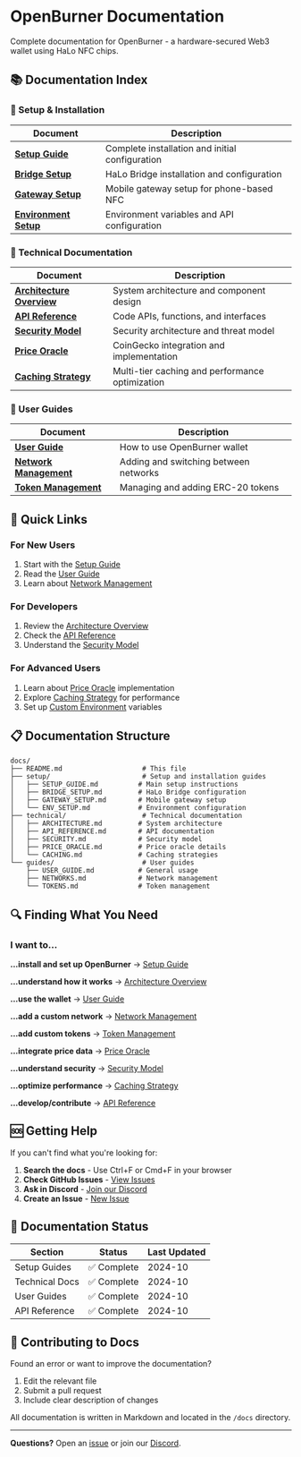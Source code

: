 # OpenBurner Documentation

Complete documentation for OpenBurner - a hardware-secured Web3 wallet using HaLo NFC chips.

## 📚 Documentation Index

### 🚀 Setup & Installation

| Document | Description |
|----------|-------------|
| **[Setup Guide](setup/SETUP_GUIDE.md)** | Complete installation and initial configuration |
| **[Bridge Setup](setup/BRIDGE_SETUP.md)** | HaLo Bridge installation and configuration |
| **[Gateway Setup](setup/GATEWAY_SETUP.md)** | Mobile gateway setup for phone-based NFC |
| **[Environment Setup](setup/ENV_SETUP.md)** | Environment variables and API configuration |

### 🔧 Technical Documentation

| Document | Description |
|----------|-------------|
| **[Architecture Overview](technical/ARCHITECTURE.md)** | System architecture and component design |
| **[API Reference](technical/API_REFERENCE.md)** | Code APIs, functions, and interfaces |
| **[Security Model](technical/SECURITY.md)** | Security architecture and threat model |
| **[Price Oracle](technical/PRICE_ORACLE.md)** | CoinGecko integration and implementation |
| **[Caching Strategy](technical/CACHING.md)** | Multi-tier caching and performance optimization |

### 📖 User Guides

| Document | Description |
|----------|-------------|
| **[User Guide](guides/USER_GUIDE.md)** | How to use OpenBurner wallet |
| **[Network Management](guides/NETWORKS.md)** | Adding and switching between networks |
| **[Token Management](guides/TOKENS.md)** | Managing and adding ERC-20 tokens |

## 🎯 Quick Links

### For New Users
1. Start with the [Setup Guide](setup/SETUP_GUIDE.md)
2. Read the [User Guide](guides/USER_GUIDE.md)
3. Learn about [Network Management](guides/NETWORKS.md)

### For Developers
1. Review the [Architecture Overview](technical/ARCHITECTURE.md)
2. Check the [API Reference](technical/API_REFERENCE.md)
3. Understand the [Security Model](technical/SECURITY.md)

### For Advanced Users
1. Learn about [Price Oracle](technical/PRICE_ORACLE.md) implementation
2. Explore [Caching Strategy](technical/CACHING.md) for performance
3. Set up [Custom Environment](setup/ENV_SETUP.md) variables

## 📋 Documentation Structure

```
docs/
├── README.md                    # This file
├── setup/                       # Setup and installation guides
│   ├── SETUP_GUIDE.md          # Main setup instructions
│   ├── BRIDGE_SETUP.md         # HaLo Bridge configuration
│   ├── GATEWAY_SETUP.md        # Mobile gateway setup
│   └── ENV_SETUP.md            # Environment configuration
├── technical/                   # Technical documentation
│   ├── ARCHITECTURE.md         # System architecture
│   ├── API_REFERENCE.md        # API documentation
│   ├── SECURITY.md             # Security model
│   ├── PRICE_ORACLE.md         # Price oracle details
│   └── CACHING.md              # Caching strategies
└── guides/                      # User guides
    ├── USER_GUIDE.md           # General usage
    ├── NETWORKS.md             # Network management
    └── TOKENS.md               # Token management
```

## 🔍 Finding What You Need

### I want to...

**...install and set up OpenBurner**
→ [Setup Guide](setup/SETUP_GUIDE.md)

**...understand how it works**
→ [Architecture Overview](technical/ARCHITECTURE.md)

**...use the wallet**
→ [User Guide](guides/USER_GUIDE.md)

**...add a custom network**
→ [Network Management](guides/NETWORKS.md)

**...add custom tokens**
→ [Token Management](guides/TOKENS.md)

**...integrate price data**
→ [Price Oracle](technical/PRICE_ORACLE.md)

**...understand security**
→ [Security Model](technical/SECURITY.md)

**...optimize performance**
→ [Caching Strategy](technical/CACHING.md)

**...develop/contribute**
→ [API Reference](technical/API_REFERENCE.md)

## 🆘 Getting Help

If you can't find what you're looking for:

1. **Search the docs** - Use Ctrl+F or Cmd+F in your browser
2. **Check GitHub Issues** - [View Issues](https://github.com/yourusername/OpenBurner/issues)
3. **Ask in Discord** - [Join our Discord](#)
4. **Create an Issue** - [New Issue](https://github.com/yourusername/OpenBurner/issues/new)

## 📝 Documentation Status

| Section | Status | Last Updated |
|---------|--------|--------------|
| Setup Guides | ✅ Complete | 2024-10 |
| Technical Docs | ✅ Complete | 2024-10 |
| User Guides | ✅ Complete | 2024-10 |
| API Reference | ✅ Complete | 2024-10 |

## 🤝 Contributing to Docs

Found an error or want to improve the documentation?

1. Edit the relevant file
2. Submit a pull request
3. Include clear description of changes

All documentation is written in Markdown and located in the `/docs` directory.

---

**Questions?** Open an [issue](https://github.com/yourusername/OpenBurner/issues) or join our [Discord](#).

